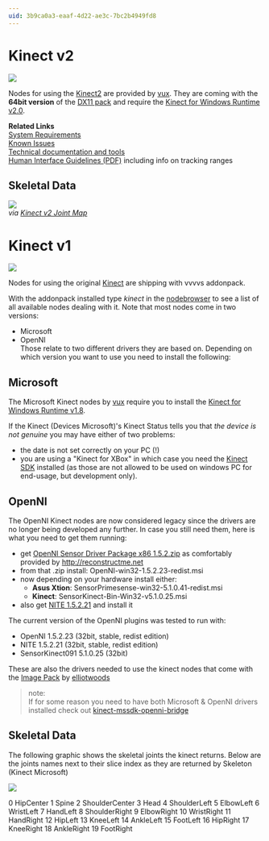 ```yaml
---
uid: 3b9ca0a3-eaaf-4d22-ae3c-7bc2b4949fd8
---
```


# Kinect v2

![](~/img/300px-Xbox-One-Kinect.jpg "")  



Nodes for using the <a href="https://en.wikipedia.org/wiki/Kinect_for_Xbox_One" class="extURL" target="_blank">Kinect2</a> are provided by <span class="user"><a href="https://vvvv.org/users/vux" class="extURL" target="_blank">vux</a></span>. They are coming with the **64bit version** of the <a href="https://vvvv.org/contribution/directx11-nodes" class="extURL contribution" target="_blank">DX11 pack</a> and require the <a href="https://www.microsoft.com/en-us/download/details.aspx?id=44559" class="extURL" target="_blank">Kinect for Windows Runtime v2.0</a>.  

**Related Links**  
<a href="http://support.xbox.com/en-US/xbox-on-other-devices/kinect-for-windows/kinect-for-windows-v2-setup" class="extURL" target="_blank">System Requirements</a>  
<a href="http://support.xbox.com/en-US/xbox-on-other-devices/kinect-for-windows/kinect-for-windows-v2-known-issues" class="extURL" target="_blank">Known Issues</a>  
<a href="http://www.microsoft.com/en-us/kinectforwindows/develop/downloads-docs.aspx" class="extURL" target="_blank">Technical documentation and tools</a>  
<a href="http://go.microsoft.com/fwlink/?LinkID=403900&clcid=0x409" class="extURL" target="_blank">Human Interface Guidelines (PDF)</a> including info on tracking ranges  

## Skeletal Data

![](~/img/kinectskeleton-map2.png "")   
*via <a href="http://glitchbeam.com/2015/04/02/kinect-v2-joint-map" class="extURL" target="_blank">Kinect v2 Joint Map</a>*   


# Kinect v1

![](~/img/300px-Xbox-360-Kinect-Standalone.png "")   

Nodes for using the original <a href="http://en.wikipedia.org/wiki/Kinect" class="extURL" target="_blank">Kinect</a> are shipping with vvvvs addonpack.  

With the addonpack installed type *kinect* in the [nodebrowser](xref:eeb8526d-0085-4219-a138-32ac397853f1) to see a list of all available nodes dealing with it. Note that most nodes come in two versions:  
* Microsoft  
* OpenNI  
Those relate to two different drivers they are based on. Depending on which version you want to use you need to install the following:  

## Microsoft
The Microsoft Kinect nodes by <span class="user"><a href="https://vvvv.org/users/vux" class="extURL" target="_blank">vux</a></span> require you to install the <a href="http://www.microsoft.com/en-us/download/details.aspx?id=40277" class="extURL" target="_blank">Kinect for Windows Runtime v1.8</a>.  

If the <span class="node">Kinect (Devices Microsoft)</span>'s <span class="pin">Kinect Status</span> tells you that *the device is not genuine* you may have either of two problems:  
* the date is not set correctly on your PC (!)  
* you are using a "Kinect for XBox" in which case you need the  <a href="https://www.microsoft.com/en-us/download/details.aspx?id=40278" class="extURL" target="_blank">Kinect SDK</a> installed (as those are not allowed to be used on windows PC for end-usage, but development only).  

## OpenNI
The OpenNI Kinect nodes are now considered legacy since the drivers are no longer being developed any further. In case you still need them, here is what you need to get them running:  
* get <a href="http://reconstructme.net/?wpdmdl=26" class="extURL" target="_blank">OpenNI Sensor Driver Package x86 1.5.2.zip</a> as comfortably provided by <a href="http://reconstructme.net" class="extURL" target="_blank">http://reconstructme.net</a>  
* from that .zip install: OpenNI-win32-1.5.2.23-redist.msi  
* now depending on your hardware install either:  
  * **Asus Xtion**: SensorPrimesense-win32-5.1.0.41-redist.msi  
  * **Kinect**: SensorKinect-Bin-Win32-v5.1.0.25.msi  
* also get <a href="http://www.openni.org/wp-content/uploads/2012/12/NITE-Win32-1.5.2.21-Dev.zip" class="extURL" target="_blank">NITE 1.5.2.21</a> and install it  

The current version of the OpenNI plugins was tested to run with:  
* OpenNI 1.5.2.23 (32bit, stable, redist edition)  
* NITE 1.5.2.21 (32bit, stable, redist edition)  
* SensorKinect091 5.1.0.25 (32bit)  

These are also the drivers needed to use the kinect nodes that come with the <a href="https://vvvv.org/contribution/vvvv.packs.image" class="extURL contribution" target="_blank">Image Pack</a> by <span class="user"><a href="https://vvvv.org/users/elliotwoods" class="extURL" target="_blank">elliotwoods</a></span>  

>note:  
If for some reason you need to have both Microsoft & OpenNI drivers installed check out <a href="http://code.google.com/p/kinect-mssdk-openni-bridge/" class="extURL" target="_blank">kinect-mssdk-openni-bridge</a>  
  

## Skeletal Data
The following graphic shows the skeletal joints the kinect returns. Below are the joints names next to their slice index as they are returned by <span class="node">Skeleton (Kinect Microsoft)</span>  



![](~/img/http://www.codeproject.com/KB/dotnet/KinectGettingStarted/7.png "")   


 0  HipCenter
 1  Spine
 2  ShoulderCenter
 3  Head
 4  ShoulderLeft
 5  ElbowLeft
 6  WristLeft
 7  HandLeft
 8  ShoulderRight
 9  ElbowRight
 10 WristRight
 11 HandRight
 12 HipLeft
 13 KneeLeft
 14 AnkleLeft
 15 FootLeft
 16 HipRight
 17 KneeRight
 18 AnkleRight
 19 FootRight
